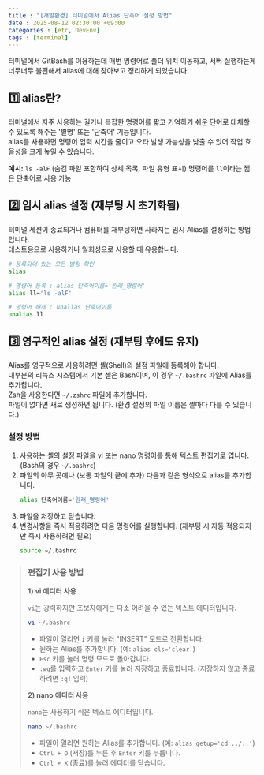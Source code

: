 ```yaml
---
title : "[개발환경] 터미널에서 Alias 단축어 설정 방법"
date : 2025-08-12 02:30:00 +09:00
categories : [etc, DevEnv]
tags : [terminal]
---
```


터미널에서 GitBash를 이용하는데 매번 명령어로 폴더 위치 이동하고, 서버 실행하는게 <br />
너무너무 불편해서 alias에 대해 찾아보고 정리하게 되었습니다.

## 1️⃣ alias란?

터미널에서 자주 사용하는 길거나 복잡한 명령어를 짧고 기억하기 쉬운 단어로 대체할 수 있도록 해주는 '별명' 또는 '단축어' 기능입니다. <br />
alias를 사용하면 명령어 입력 시간을 줄이고 오타 발생 가능성을 낮출 수 있어 작업 효율성을 크게 높일 수 있습니다.

**예시:** `ls -alF` (숨김 파일 포함하여 상세 목록, 파일 유형 표시) 명령어를 `ll`이라는 짧은 단축어로 사용 가능

## 2️⃣ 임시 alias 설정 (재부팅 시 초기화됨)

터미널 세션이 종료되거나 컴퓨터를 재부팅하면 사라지는 임시 Alias를 설정하는 방법입니다. <br />
테스트용으로 사용하거나 일회성으로 사용할 때 유용합니다.

```bash
# 등록되어 있는 모든 별칭 확인
alias

# 명령어 등록 : alias 단축어이름='원래_명령어'
alias ll='ls -alF'

# 명령어 해제 : unalias 단축어이름
unalias ll
```

## 3️⃣ 영구적인 alias 설정 (재부팅 후에도 유지)

Alias를 영구적으로 사용하려면 셸(Shell)의 설정 파일에 등록해야 합니다. <br />
대부분의 리눅스 시스템에서 기본 셸은 Bash이며, 이 경우 `~/.bashrc` 파일에 Alias를 추가합니다. <br />
Zsh을 사용한다면 `~/.zshrc` 파일에 추가합니다. <br />
파일이 없다면 새로 생성하면 됩니다. (환경 설정의 파일 이름은 셸마다 다를 수 있습니다.)

### 설정 방법
1.  사용하는 셸의 설정 파일을 vi 또는 nano 명령어를 통해 텍스트 편집기로 엽니다. (Bash의 경우 `~/.bashrc`)
2.  파일의 아무 곳에나 (보통 파일의 끝에 추가) 다음과 같은 형식으로 alias를 추가합니다.
    ```bash
    alias 단축어이름='원래_명령어'
    ```
3.  파일을 저장하고 닫습니다.
4.  변경사항을 즉시 적용하려면 다음 명령어를 실행합니다. (재부팅 시 자동 적용되지만 즉시 사용하려면 필요)
    ```bash
    source ~/.bashrc
    ```

> ### 편집기 사용 방법
>
> **1) vi 에디터 사용**
>
> `vi`는 강력하지만 초보자에게는 다소 어려울 수 있는 텍스트 에디터입니다.
>
> ```bash
> vi ~/.bashrc
> ```
> *   파일이 열리면 `i` 키를 눌러 "INSERT" 모드로 전환합니다.
> *   원하는 Alias를 추가합니다. (예: `alias cls='clear'`)
> *   `Esc` 키를 눌러 명령 모드로 돌아갑니다.
> *   `:wq`를 입력하고 `Enter` 키를 눌러 저장하고 종료합니다. (저장하지 않고 종료하려면 `:q!` 입력)
>
> **2) nano 에디터 사용**
>
> `nano`는 사용하기 쉬운 텍스트 에디터입니다.
> 
> ```bash
> nano ~/.bashrc
> ```
> *   파일이 열리면 원하는 Alias를 추가합니다. (예: `alias getup='cd ../..'`)
> *   `Ctrl + O` (저장)를 누른 후 `Enter` 키를 누릅니다.
> *   `Ctrl + X` (종료)를 눌러 에디터를 닫습니다.
